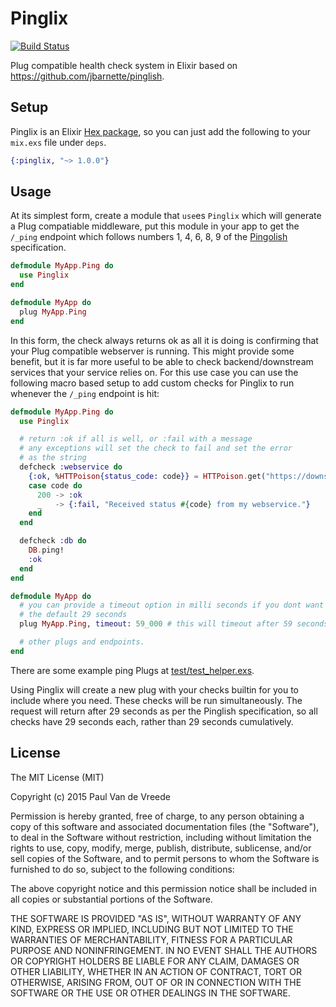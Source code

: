 # Pinglix

[![Build Status](https://travis-ci.org/pvdvreede/pinglix.svg)](https://travis-ci.org/pvdvreede/pinglix)

Plug compatible health check system in Elixir based on https://github.com/jbarnette/pinglish.

## Setup

Pinglix is an Elixir [Hex package](https://hex.pm/packages/pinglix), so you can just add the following to your `mix.exs` file under `deps`.

```elixir
{:pinglix, "~> 1.0.0"}
```

## Usage

At its simplest form, create a module that `use`es `Pinglix` which will generate a Plug compatiable middleware, put this module in your app to get the `/_ping` endpoint which follows numbers 1, 4, 6, 8, 9 of the [Pingolish](https://github.com/jbarnette/pinglish#the-spec) specification.

```elixir
defmodule MyApp.Ping do
  use Pinglix
end

defmodule MyApp do
  plug MyApp.Ping
end
```

In this form, the check always returns ok as all it is doing is confirming that your Plug compatible webserver is running. This might provide some benefit, but it is far more useful to be able to check backend/downstream services that your service relies on. For this use case you can use the following macro based setup to add custom checks for Pinglix to run whenever the `/_ping` endpoint is hit:

```elixir
defmodule MyApp.Ping do
  use Pinglix

  # return :ok if all is well, or :fail with a message
  # any exceptions will set the check to fail and set the error
  # as the string
  defcheck :webservice do
    {:ok, %HTTPoison{status_code: code}} = HTTPoison.get("https://downstream.webservicei/_ping")
    case code do
      200 -> :ok
      _   -> {:fail, "Received status #{code} from my webservice."}
    end
  end

  defcheck :db do
    DB.ping!
    :ok
  end
end

defmodule MyApp do
  # you can provide a timeout option in milli seconds if you dont want
  # the default 29 seconds
  plug MyApp.Ping, timeout: 59_000 # this will timeout after 59 seconds

  # other plugs and endpoints.
end
```

There are some example ping Plugs at [test/test_helper.exs](test/test_helper.exs).

Using Pinglix will create a new plug with your checks builtin for you to include where you need. These checks will be run simultaneously. The request will return after 29 seconds as per the Pinglish specification, so all checks have 29 seconds each, rather than 29 seconds cumulatively.

## License

The MIT License (MIT)

Copyright (c) 2015 Paul Van de Vreede

Permission is hereby granted, free of charge, to any person obtaining a copy
of this software and associated documentation files (the "Software"), to deal
in the Software without restriction, including without limitation the rights
to use, copy, modify, merge, publish, distribute, sublicense, and/or sell
copies of the Software, and to permit persons to whom the Software is
furnished to do so, subject to the following conditions:

The above copyright notice and this permission notice shall be included in all
copies or substantial portions of the Software.

THE SOFTWARE IS PROVIDED "AS IS", WITHOUT WARRANTY OF ANY KIND, EXPRESS OR
IMPLIED, INCLUDING BUT NOT LIMITED TO THE WARRANTIES OF MERCHANTABILITY,
FITNESS FOR A PARTICULAR PURPOSE AND NONINFRINGEMENT. IN NO EVENT SHALL THE
AUTHORS OR COPYRIGHT HOLDERS BE LIABLE FOR ANY CLAIM, DAMAGES OR OTHER
LIABILITY, WHETHER IN AN ACTION OF CONTRACT, TORT OR OTHERWISE, ARISING FROM,
OUT OF OR IN CONNECTION WITH THE SOFTWARE OR THE USE OR OTHER DEALINGS IN THE
SOFTWARE.
